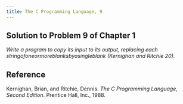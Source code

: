 ```yaml
---
title: The C Programming Language, 9
---
```


## Solution to Problem 9 of Chapter 1

*Write a program to copy its input to its output, replacing each stringofoneormoreblanksbyasingleblank (Kernighan and Ritchie 20).*

## Reference

  Kernighan, Brian, and Ritchie, Dennis. *The C Programming Language, Second Edition*. Prentice Hall, Inc., 1988.
